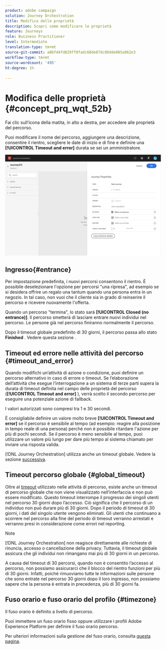 ```yaml
---
product: adobe campaign
solution: Journey Orchestration
title: Modifica delle proprietà
description: Scopri come modificare le proprietà
feature: Journeys
role: Business Practitioner
level: Intermediate
translation-type: tm+mt
source-git-commit: a8bfd4fd829ff8fadc68de87dc0b9de085a962e3
workflow-type: tm+mt
source-wordcount: '495'
ht-degree: 1%

---
```




# Modifica delle proprietà {#concept_prq_wqt_52b}

Fai clic sull’icona della matita, in alto a destra, per accedere alle proprietà del percorso.

Puoi modificare il nome del percorso, aggiungere una descrizione, consentire il rientro, scegliere le date di inizio e di fine e definire una **[!UICONTROL Timeout and error]** durata se sei un amministratore.

![](../assets/journey32.png)

## Ingresso{#entrance}

Per impostazione predefinita, i nuovi percorsi consentono il rientro. È possibile deselezionare l&#39;opzione per percorsi &quot;una ripresa&quot;, ad esempio se si desidera offrire un regalo una tantum quando una persona entra in un negozio. In tal caso, non vuoi che il cliente sia in grado di reinserire il percorso e ricevere nuovamente l&#39;offerta.

Quando un percorso &quot;termina&quot;, lo stato sarà **[!UICONTROL Closed (no entrance)]**. Il percorso smetterà di lasciare entrare nuovi individui nel percorso. Le persone già nel percorso finiranno normalmente il percorso.

Dopo il timeout globale predefinito di 30 giorni, il percorso passa allo stato **Finished** . Vedere questa sezione [](#global_timeout).

## Timeout ed errore nelle attività del percorso {#timeout_and_error}

Quando modifichi un’attività di azione o condizione, puoi definire un percorso alternativo in caso di errore o timeout. Se l’elaborazione dell’attività che esegue l’interrogazione a un sistema di terze parti supera la durata di timeout definita nel campo delle proprietà del percorso (**[!UICONTROL Timeout and  error]** ), verrà scelto il secondo percorso per eseguire una potenziale azione di fallback.

I valori autorizzati sono compresi tra 1 e 30 secondi.

È consigliabile definire un valore molto breve **[!UICONTROL Timeout and error]** se il percorso è sensibile al tempo (ad esempio: reagire alla posizione in tempo reale di una persona) perché non è possibile ritardare l&#39;azione per più di pochi secondi. Se il percorso è meno sensibile al tempo, puoi utilizzare un valore più lungo per dare più tempo al sistema chiamato per inviare una risposta valida.

[!DNL Journey Orchestration] utilizza anche un timeout globale. Vedere la sezione [successiva](#global_timeout).

## Timeout percorso globale {#global_timeout}

Oltre al [timeout](#timeout_and_error) utilizzato nelle attività di percorso, esiste anche un timeout di percorso globale che non viene visualizzato nell’interfaccia e non può essere modificato. Questo timeout interrompe il progresso dei singoli utenti nel percorso 30 giorni dopo l’accesso. Ciò significa che il percorso di un individuo non può durare più di 30 giorni. Dopo il periodo di timeout di 30 giorni, i dati del singolo utente vengono eliminati. Gli utenti che continuano a scorrere nel percorso alla fine del periodo di timeout verranno arrestati e verranno presi in considerazione come errori nel reporting.

>[!NOTE]
>
>[!DNL Journey Orchestration] non reagisce direttamente alle richieste di rinuncia, accesso o cancellazione della privacy. Tuttavia, il timeout globale assicura che gli individui non rimangano mai più di 30 giorni in un percorso.

A causa del timeout di 30 percorsi, quando non è consentito l’accesso al percorso, non possiamo assicurarci che il blocco del rientro funzioni per più di 30 giorni. Infatti, poiché rimuoviamo tutte le informazioni sulle persone che sono entrate nel percorso 30 giorni dopo il loro ingresso, non possiamo sapere che la persona è entrata in precedenza, più di 30 giorni fa.

## Fuso orario e fuso orario del profilo {#timezone}

Il fuso orario è definito a livello di percorso.

Puoi immettere un fuso orario fisso oppure utilizzare i profili Adobe Experience Platform per definire il fuso orario percorso.

Per ulteriori informazioni sulla gestione del fuso orario, consulta [questa pagina](../building-journeys/timezone-management.md).
